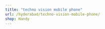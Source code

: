 ```yaml
---
title: "techno vision mobile phone"
url: /hyderabad/techno-vision-mobile-phone/
shop: Handy
---
```

